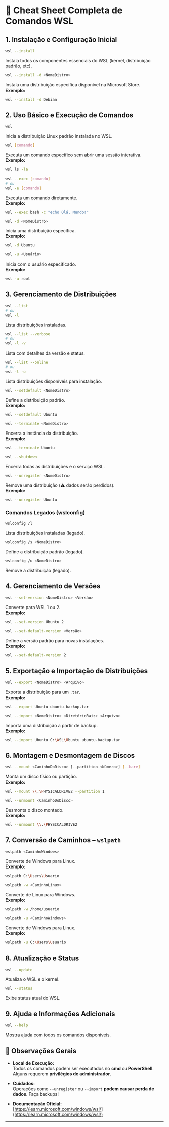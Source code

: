 
# 📄 Cheat Sheet Completa de Comandos WSL

## 1. Instalação e Configuração Inicial

```bash
wsl --install
```
Instala todos os componentes essenciais do WSL (kernel, distribuição padrão, etc).

```bash
wsl --install -d <NomeDistro>
```
Instala uma distribuição específica disponível na Microsoft Store.  
**Exemplo:**
```bash
wsl --install -d Debian
```

## 2. Uso Básico e Execução de Comandos

```bash
wsl
```
Inicia a distribuição Linux padrão instalada no WSL.

```bash
wsl [comando]
```
Executa um comando específico sem abrir uma sessão interativa.  
**Exemplo:**
```bash
wsl ls -la
```

```bash
wsl --exec [comando]
# ou
wsl -e [comando]
```
Executa um comando diretamente.  
**Exemplo:**
```bash
wsl --exec bash -c "echo Olá, Mundo!"
```

```bash
wsl -d <NomeDistro>
```
Inicia uma distribuição específica.  
**Exemplo:**
```bash
wsl -d Ubuntu
```

```bash
wsl -u <Usuário>
```
Inicia com o usuário especificado.  
**Exemplo:**
```bash
wsl -u root
```

## 3. Gerenciamento de Distribuições

```bash
wsl --list
# ou
wsl -l
```
Lista distribuições instaladas.

```bash
wsl --list --verbose
# ou
wsl -l -v
```
Lista com detalhes da versão e status.

```bash
wsl --list --online
# ou
wsl -l -o
```
Lista distribuições disponíveis para instalação.

```bash
wsl --setdefault <NomeDistro>
```
Define a distribuição padrão.  
**Exemplo:**
```bash
wsl --setdefault Ubuntu
```

```bash
wsl --terminate <NomeDistro>
```
Encerra a instância da distribuição.  
**Exemplo:**
```bash
wsl --terminate Ubuntu
```

```bash
wsl --shutdown
```
Encerra todas as distribuições e o serviço WSL.

```bash
wsl --unregister <NomeDistro>
```
Remove uma distribuição (⚠️ dados serão perdidos).  
**Exemplo:**
```bash
wsl --unregister Ubuntu
```

### Comandos Legados (wslconfig)

```bash
wslconfig /l
```
Lista distribuições instaladas (legado).

```bash
wslconfig /s <NomeDistro>
```
Define a distribuição padrão (legado).

```bash
wslconfig /u <NomeDistro>
```
Remove a distribuição (legado).

## 4. Gerenciamento de Versões

```bash
wsl --set-version <NomeDistro> <Versão>
```
Converte para WSL 1 ou 2.  
**Exemplo:**
```bash
wsl --set-version Ubuntu 2
```

```bash
wsl --set-default-version <Versão>
```
Define a versão padrão para novas instalações.  
**Exemplo:**
```bash
wsl --set-default-version 2
```

## 5. Exportação e Importação de Distribuições

```bash
wsl --export <NomeDistro> <Arquivo>
```
Exporta a distribuição para um `.tar`.  
**Exemplo:**
```bash
wsl --export Ubuntu ubuntu-backup.tar
```

```bash
wsl --import <NomeDistro> <DiretórioRaiz> <Arquivo>
```
Importa uma distribuição a partir de backup.  
**Exemplo:**
```bash
wsl --import Ubuntu C:\WSL\Ubuntu ubuntu-backup.tar
```

## 6. Montagem e Desmontagem de Discos

```bash
wsl --mount <CaminhoDoDisco> [--partition <Número>] [--bare]
```
Monta um disco físico ou partição.  
**Exemplo:**
```bash
wsl --mount \\.\PHYSICALDRIVE2 --partition 1
```

```bash
wsl --unmount <CaminhoDoDisco>
```
Desmonta o disco montado.  
**Exemplo:**
```bash
wsl --unmount \\.\PHYSICALDRIVE2
```

## 7. Conversão de Caminhos – `wslpath`

```bash
wslpath <CaminhoWindows>
```
Converte de Windows para Linux.  
**Exemplo:**
```bash
wslpath C:\Users\Usuario
```

```bash
wslpath -w <CaminhoLinux>
```
Converte de Linux para Windows.  
**Exemplo:**
```bash
wslpath -w /home/usuario
```

```bash
wslpath -u <CaminhoWindows>
```
Converte de Windows para Linux.  
**Exemplo:**
```bash
wslpath -u C:\Users\Usuario
```

## 8. Atualização e Status

```bash
wsl --update
```
Atualiza o WSL e o kernel.

```bash
wsl --status
```
Exibe status atual do WSL.

## 9. Ajuda e Informações Adicionais

```bash
wsl --help
```
Mostra ajuda com todos os comandos disponíveis.

## 📝 Observações Gerais

- **Local de Execução:**  
  Todos os comandos podem ser executados no **cmd** ou **PowerShell**. Alguns requerem **privilégios de administrador**.

- **Cuidados:**  
  Operações como `--unregister` ou `--import` **podem causar perda de dados**. Faça backups!

- **Documentação Oficial:**  
  [https://learn.microsoft.com/windows/wsl/](https://learn.microsoft.com/windows/wsl/)

---
